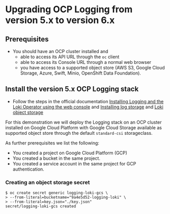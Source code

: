 # Upgrading OCP Logging from version 5.x to version 6.x
## Prerequisites
- You should have an OCP cluster installed and
  * able to access its API URL through the `oc` client
  * able to access its Console URL through a normal web browser
  * you have access to a supported object store (AWS S3, Google Cloud Storage, Azure, Swift, Minio, OpenShift Data Foundation).
 
## Install the version 5.x OCP Logging stack
- Follow the steps in the official documentation [Installing Logging and the Loki Operator using the web console](https://docs.redhat.com/en/documentation/openshift_container_platform/4.14/html/logging/cluster-logging-deploying#logging-loki-gui-install_cluster-logging-deploying) and [Installing log storage](https://docs.redhat.com/en/documentation/openshift_container_platform/4.14/html/logging/log-storage-2#installing-log-storage) and [Loki object storage](https://docs.redhat.com/en/documentation/openshift_container_platform/4.14/html/logging/log-storage-2#logging-loki-storage_installing-log-storage)

For this demonstration we will deploy the Logging stack on an OCP cluster installed on Google Cloud Platform with Google Cloud Storage available as supported object store through the default `standard-csi` storageclass.

As further prerequisites we list the following:
- You created a project on Google Cloud Platform (GCP)
- You created a bucket in the same project.
- You created a service account in the same project for GCP authentication.

### Creating an object storage secret

```
$ oc create secret generic logging-loki-gcs \
> --from-literal=bucketname="9a4e5d52-logging-loki" \
> --from-literal=key.json="./key.json"
secret/logging-loki-gcs created
```


